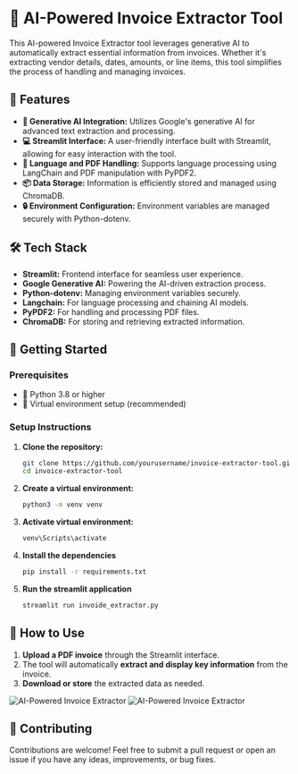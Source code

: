 # 🧾 AI-Powered Invoice Extractor Tool

This AI-powered Invoice Extractor tool leverages generative AI to automatically extract essential information from invoices. Whether it's extracting vendor details, dates, amounts, or line items, this tool simplifies the process of handling and managing invoices.

## 🚀 Features

- **🧠 Generative AI Integration:** Utilizes Google's generative AI for advanced text extraction and processing.
- **💻 Streamlit Interface:** A user-friendly interface built with Streamlit, allowing for easy interaction with the tool.
- **📄 Language and PDF Handling:** Supports language processing using LangChain and PDF manipulation with PyPDF2.
- **📦 Data Storage:** Information is efficiently stored and managed using ChromaDB.
- **🔒 Environment Configuration:** Environment variables are managed securely with Python-dotenv.

## 🛠️ Tech Stack

- **Streamlit:** Frontend interface for seamless user experience.
- **Google Generative AI:** Powering the AI-driven extraction process.
- **Python-dotenv:** Managing environment variables securely.
- **Langchain:** For language processing and chaining AI models.
- **PyPDF2:** For handling and processing PDF files.
- **ChromaDB:** For storing and retrieving extracted information.

## 🏁 Getting Started

### Prerequisites

- 🐍 Python 3.8 or higher
- 🛑 Virtual environment setup (recommended)

### Setup Instructions

1. **Clone the repository:**
   ```bash
   git clone https://github.com/yourusername/invoice-extractor-tool.git
   cd invoice-extractor-tool

2. **Create a virtual environment:**
   ```bash
   python3 -m venv venv

3. **Activate virtual environment:**
   ```bash
   venv\Scripts\activate
4. **Install the dependencies**
   ```bash
   pip install -r requirements.txt
5. **Run the streamlit application**
   ```bash
   streamlit run invoide_extractor.py

## 🔧 How to Use

1. **Upload a PDF invoice** through the Streamlit interface.
2. The tool will automatically **extract and display key information** from the invoice.
3. **Download or store** the extracted data as needed.

![AI-Powered Invoice Extractor](https://github.com/adityashakya836/AI-Powered-Invoice-Extractor-Tool/blob/main/invoice1.png)
![AI-Powered Invoice Extractor](https://github.com/adityashakya836/AI-Powered-Invoice-Extractor-Tool/blob/main/invoice2.png)

## 🤝 Contributing

Contributions are welcome! Feel free to submit a pull request or open an issue if you have any ideas, improvements, or bug fixes.
